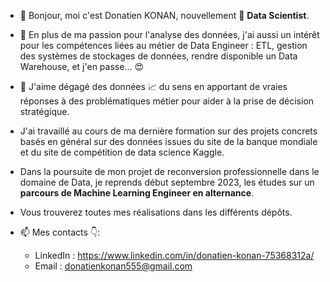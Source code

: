 - 👋 Bonjour, moi c'est Donatien KONAN, nouvellement 🌱 **Data Scientist**.

- 💞️ En plus de ma passion pour l'analyse des données, j'ai aussi un intérêt pour les compétences liées au métier de Data Engineer : ETL, gestion des systèmes de stockages de données, rendre disponible un Data Warehouse, et j'en passe... :heart_eyes:

- 👀 J'aime dégagé des données :chart_with_upwards_trend: du sens en apportant de vraies réponses à des problématiques métier pour aider à la prise de décision stratégique.


- J'ai travaillé au cours de ma dernière formation sur des projets concrets basés en général sur des données issues du site de la banque mondiale et du site de compétition de data science Kaggle.

- Dans la poursuite de mon projet de reconversion professionnelle dans le domaine de Data, je reprends début septembre 2023, les études sur un **parcours de Machine Learning Engineer en alternance**.

- Vous trouverez toutes mes réalisations dans les différents dépôts.

- 📫 Mes contacts 👇:

  * LinkedIn : https://www.linkedin.com/in/donatien-konan-75368312a/
  * Email : donatienkonan555@gmail.com

<!---:wave: 
ONOKANA8/ONOKANA8 is a ✨ special ✨ repository because its `README.md` (this file) appears on your GitHub profile.
You can click the Preview link to take a look at your changes.
--->
